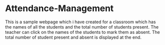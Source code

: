 # Attendance-Management
This is a sample webpage which i have created for a classroom which has the names of all the students and the total number of students present. The teacher can click on the names of the students to mark them as absent. The total number of student present and absent is displayed at the end.
